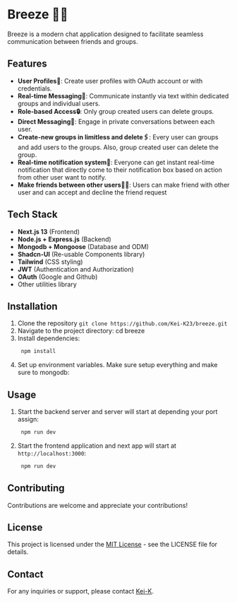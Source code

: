 # Breeze 💨🍃

Breeze is a modern chat application designed to facilitate seamless communication between friends and groups.

## Features

- **User Profiles👤**: Create user profiles with OAuth account or with credentials.
- **Real-time Messaging💬**: Communicate instantly via text within dedicated groups and individual users.
- **Role-based Access🔒**: Only group created users can delete groups.
- **Direct Messaging🎯**: Engage in private conversations between each user.
- **Create-new groups in limitless and delete🖇️**: Every user can groups and add users to the groups. Also, group created user can delete the group.
- **Real-time notification system🔔**: Everyone can get instant real-time notification that directly come to their notification box based on action from other user want to notify.
- **Make friends between other users🤝🏻**: Users can make friend with other user and can accept and decline the friend request

## Tech Stack

- **Next.js 13** (Frontend)
- **Node.js + Express.js** (Backend)
- **Mongodb + Mongoose** (Database and ODM)
- **Shadcn-UI** (Re-usable Components library)
- **Tailwind** (CSS styling)
- **JWT** (Authentication and Authorization)
- **OAuth** (Google and Github)
- Other utilities library

## Installation

1. Clone the repository `git clone https://github.com/Kei-K23/breeze.git`
2. Navigate to the project directory: cd breeze
3. Install dependencies:
   ```bash
    npm install
   ```
4. Set up environment variables. Make sure setup everything and make sure to mongodb:

## Usage

1. Start the backend server and server will start at depending your port assign:
   ```bash
    npm run dev
   ```
2. Start the frontend application and next app will start at `http://localhost:3000`:
   ```bash
    npm run dev
   ```

## Contributing

Contributions are welcome and appreciate your contributions!

## License

This project is licensed under the [MIT License](./LICENSE) - see the LICENSE file for details.

## Contact

For any inquiries or support, please contact [Kei-K](https://github.com/Kei-K23).
